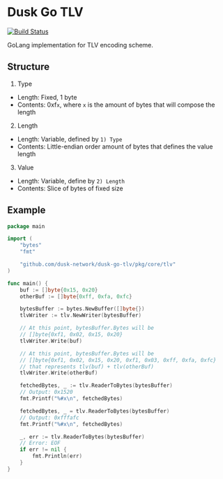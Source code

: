 # Dusk Go TLV

[![Build Status](https://travis-ci.com/dusk-network/dusk-go-tlv.svg?token=czzGwcZEd8hUsCLG3xJC&branch=master)](https://travis-ci.com/dusk-network/dusk-go-tlv)

GoLang implementation for TLV encoding scheme.


## Structure

1) Type
- Length: Fixed, 1 byte
- Contents: 0xf`x`, where `x` is the amount of bytes that will compose the length

2) Length
- Length: Variable, defined by `1) Type`
- Contents: Little-endian order amount of bytes that defines the value length

3) Value
- Length: Variable, define by `2) Length`
- Contents: Slice of bytes of fixed size

## Example

```go
package main

import (
	"bytes"
	"fmt"

	"github.com/dusk-network/dusk-go-tlv/pkg/core/tlv"
)

func main() {
	buf := []byte{0x15, 0x20}
	otherBuf := []byte{0xff, 0xfa, 0xfc}

	bytesBuffer := bytes.NewBuffer([]byte{})
	tlvWriter := tlv.NewWriter(bytesBuffer)

	// At this point, bytesBuffer.Bytes will be
	// []byte{0xf1, 0x02, 0x15, 0x20}
	tlvWriter.Write(buf)

	// At this point, bytesBuffer.Bytes will be
	// []byte{0xf1, 0x02, 0x15, 0x20, 0xf1, 0x03, 0xff, 0xfa, 0xfc}
	// that represents tlv(buf) + tlv(otherBuf)
	tlvWriter.Write(otherBuf)

	fetchedBytes, _ := tlv.ReaderToBytes(bytesBuffer)
	// Output: 0x1520
	fmt.Printf("%#x\n", fetchedBytes)

	fetchedBytes, _ = tlv.ReaderToBytes(bytesBuffer)
	// Output: 0xfffafc
	fmt.Printf("%#x\n", fetchedBytes)

	_, err := tlv.ReaderToBytes(bytesBuffer)
	// Error: EOF
	if err != nil {
		fmt.Println(err)
	}
}
```
